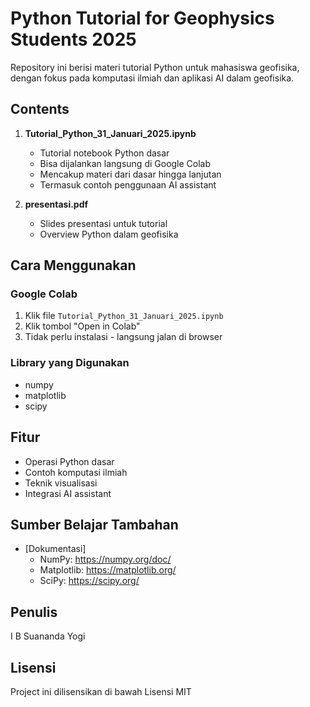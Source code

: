 # Python Tutorial for Geophysics Students 2025

Repository ini berisi materi tutorial Python untuk mahasiswa geofisika, dengan fokus pada komputasi ilmiah dan aplikasi AI dalam geofisika.

## Contents

1. **Tutorial_Python_31_Januari_2025.ipynb**
   - Tutorial notebook Python dasar
   - Bisa dijalankan langsung di Google Colab
   - Mencakup materi dari dasar hingga lanjutan
   - Termasuk contoh penggunaan AI assistant

2. **presentasi.pdf**
   - Slides presentasi untuk tutorial
   - Overview Python dalam geofisika

## Cara Menggunakan

### Google Colab
1. Klik file `Tutorial_Python_31_Januari_2025.ipynb`
2. Klik tombol "Open in Colab"
3. Tidak perlu instalasi - langsung jalan di browser

### Library yang Digunakan
- numpy
- matplotlib
- scipy

## Fitur

- Operasi Python dasar
- Contoh komputasi ilmiah
- Teknik visualisasi
- Integrasi AI assistant

## Sumber Belajar Tambahan

- [Dokumentasi]
  - NumPy: https://numpy.org/doc/
  - Matplotlib: https://matplotlib.org/
  - SciPy: https://scipy.org/

## Penulis

I B Suananda Yogi

## Lisensi

Project ini dilisensikan di bawah Lisensi MIT
